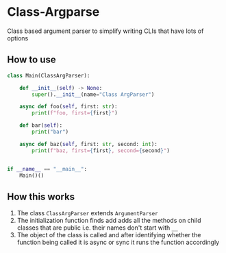 # Class-Argparse

Class based argument parser to simplify writing CLIs that have lots of options

## How to use

```python
class Main(ClassArgParser):

    def __init__(self) -> None:
        super().__init__(name="Class ArgParser")

    async def foo(self, first: str):
        print(f"foo, first={first}")

    def bar(self):
        print("bar")

    async def baz(self, first: str, second: int):
        print(f"baz, first={first}, second={second}")


if __name__ == "__main__":
    Main()()
```

## How this works

1. The class `ClassArgParser` extends `ArgumentParser`
2. The initialization function finds add adds all the methods on child classes that are public i.e. their names don't start with `__`
3. The object of the class is called and after identifying whether the function being called it is async or sync it runs the function accordingly
